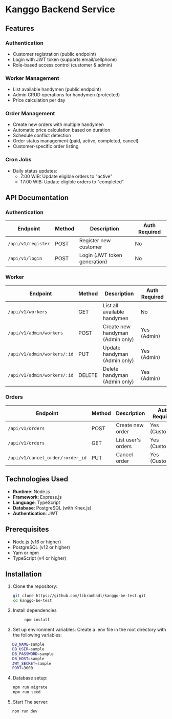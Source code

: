 # Kanggo Backend Service

## Features

### Authentication
- Customer registration (public endpoint)
- Login with JWT token (supports email/cellphone)
- Role-based access control (customer & admin)

### Worker Management
- List available handymen (public endpoint)
- Admin CRUD operations for handymen (protected)
- Price calculation per day

### Order Management
- Create new orders with multiple handymen
- Automatic price calculation based on duration
- Schedule conflict detection
- Order status management (paid, active, completed, cancel)
- Customer-specific order listing

### Cron Jobs
- Daily status updates:
  - 7:00 WIB: Update eligible orders to "active"
  - 17:00 WIB: Update eligible orders to "completed"

## API Documentation

### Authentication
| Endpoint       | Method | Description                  | Auth Required |
|----------------|--------|------------------------------|---------------|
| `/api/v1/register` | POST   | Register new customer        | No            |
| `/api/v1/login`    | POST   | Login (JWT token generation) | No            |

### Worker
| Endpoint                 | Method | Description                          | Auth Required |
|--------------------------|--------|--------------------------------------|---------------|
| `/api/v1/workers`        | GET    | List all available handymen         | No            |
| `/api/v1/admin/workers`  | POST   | Create new handyman (Admin only)     | Yes (Admin)   |
| `/api/v1/admin/workers/:id` | PUT    | Update handyman (Admin only)        | Yes (Admin)   |
| `/api/v1/admin/workers/:id` | DELETE | Delete handyman (Admin only)        | Yes (Admin)   |

### Orders
| Endpoint                 | Method | Description                          | Auth Required |
|--------------------------|--------|--------------------------------------|---------------|
| `/api/v1/orders`         | POST   | Create new order                    | Yes (Customer)|
| `/api/v1/orders`         | GET    | List user's orders                  | Yes (Customer)|
| `/api/v1/cancel_order/:order_id` | PUT | Cancel order              | Yes (Customer)|

## Technologies Used

- **Runtime**: Node.js
- **Framework**: Express.js
- **Language**: TypeScript
- **Database**: PostgreSQL (with Knex.js)
- **Authentication**: JWT

## Prerequisites

- Node.js (v16 or higher)
- PostgreSQL (v12 or higher)
- Yarn or npm
- TypeScript (v4 or higher)

## Installation

1. Clone the repository:
   ```bash
   git clone https://github.com/libranhadi/kanggo-be-test.git
   cd kanggo-be-test
   ```
2. Install dependencies
   ```bash
        npm install
    ```

3. Set up environment variables:
Create a .env file in the root directory with the following variables:
 ```bash
    DB_NAME=sample
    DB_USER=sample
    DB_PASSWORD=sample
    DB_HOST=sample
    JWT_SECRET=sample
    PORT=3000
 ```

4. Database setup:
    ```bash
    npm run migrate
    npm run seed
    ```

5. Start The server:
```bash
   npm run dev
```